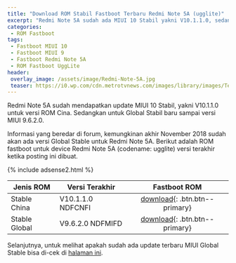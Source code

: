 ```yaml
---
title: "Download ROM Stabil Fastboot Terbaru Redmi Note 5A (ugglite)"
excerpt: "Redmi Note 5A sudah ada MIUI 10 Stabil yakni V10.1.1.0, sedangkan untuk Global Stabil baru sampai versi MIUI 9.6.2.0"
categories:
 - ROM Fastboot
tags:
 - Fastboot MIUI 10
 - Fastboot MIUI 9
 - Fastboot Redmi Note 5A
 - ROM Fastboot UggLite
header:
 overlay_image: /assets/image/Redmi-Note-5A.jpg
 teaser: https://i0.wp.com/cdn.metrotvnews.com/images/library/images/Tekno/Daru/Uboxing%20Xiaomi%20Redmi%20Note%205A/IMG_20171105_104633.jpg?340,180
---
```


Redmi Note 5A sudah mendapatkan update MIUI 10 Stabil, yakni V10.1.1.0 untuk versi ROM Cina. Sedangkan untuk Global Stabil baru sampai versi MIUI 9.6.2.0.

Informasi yang beredar di forum, kemungkinan akhir November 2018 sudah akan ada versi Global Stable untuk Redmi Note 5A. Berikut adalah ROM fastboot untuk device Redmi Note 5A (codename: ugglite) versi terakhir ketika posting ini dibuat.

{% include adsense2.html %}

| Jenis ROM | Versi Terakhir | Fastboot ROM |
|------|------|:------:|
| Stable China | V10.1.1.0 NDFCNFI | [download](/bigota?size=&ver=V10.1.1.0.NDFCNFI&type=ugglite_images&name=20180922.0000.00_7.1_cn_2ae51ffc25.tgz){: .btn.btn--primary} |
| Stable Global | V9.6.2.0 NDFMIFD | [download](/bigota?size=&ver=V9.6.2.0.NDFMIFD&type=ugglite_global_images&name=20180808.0000.00_7.1_global_799ea6c13e.tgz){: .btn.btn--primary} |

Selanjutnya, untuk melihat apakah sudah ada update terbaru MIUI Global Stable bisa di-cek di [halaman ini](/update-terbaru-MIUI-10-stabil).
